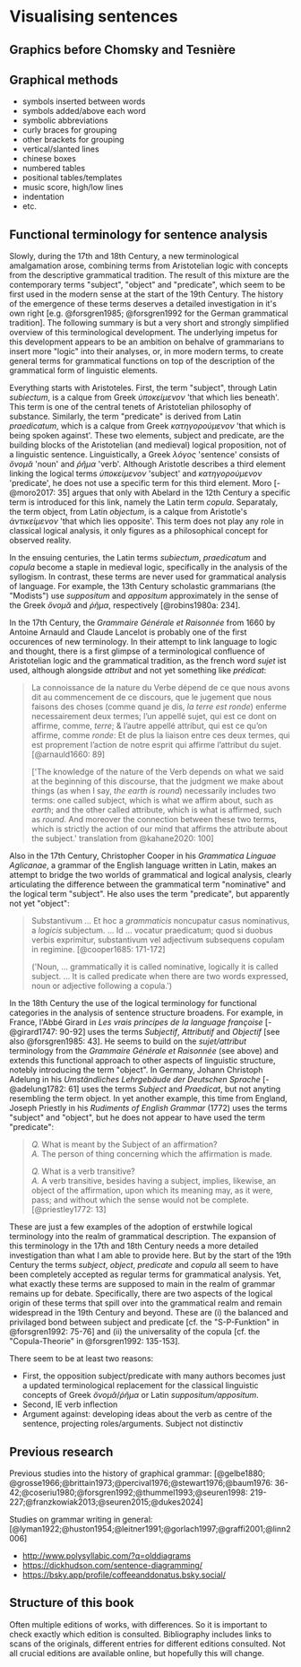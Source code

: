 # Visualising sentences

## Graphics before Chomsky and Tesnière

## Graphical methods

- symbols inserted between words
- symbols added/above each word
- symbolic abbreviations
- curly braces for grouping
- other brackets for grouping
- vertical/slanted lines
- chinese boxes
- numbered tables
- positional tables/templates
- music score, high/low lines
- indentation
- etc.

## Functional terminology for sentence analysis

Slowly, during the 17th and 18th Century, a new terminological amalgamation arose, combining terms from Aristotelian logic with concepts from the descriptive grammatical tradition. The result of this mixture are the contemporary terms "subject", "object" and "predicate", which seem to be first used in the modern sense at the start of the 19th Century. The history of the emergence of these terms deserves a detailed investigation in it's own right [e.g. @forsgren1985; @forsgren1992 for the German grammatical tradition]. The following summary is but a very short and strongly simplified overview of this terminological development. The underlying impetus for this development appears to be an ambition on behalve of grammarians to insert more "logic" into their analyses, or, in more modern terms, to create general terms for grammatical functions on top of the description of the grammatical form of linguistic elements.

Everything starts with Aristoteles. First, the term "subject", through Latin *subiectum*, is a calque from Greek *ὑποκείμενον* 'that which lies beneath'. This term is one of the central tenets of Aristotelian philosophy of substance. Similarly, the term "predicate" is derived from Latin *praedicatum*, which is a calque from Greek *κατηγορούμενον* 'that which is being spoken against'. These two elements, subject and predicate, are the building blocks of the Aristotelian (and medieval) logical proposition, not of a linguistic sentence. Linguistically, a Greek *λόγος* 'sentence' consists of *ὄνομᾰ* 'noun' and *ῥῆμα* 'verb'. Although Aristotle describes a third element linking the logical terms *ὑποκείμενον* 'subject' and *κατηγορούμενον* 'predicate', he does not use a specific term for this third element. Moro [-@moro2017: 35] argues that only with Abelard in the 12th Century a specific term is introduced for this link, namely the Latin term *copula*. Separataly, the term object, from Latin *objectum*, is a calque from Aristotle's *ἀντικείμενον* 'that which lies opposite'. This term does not play any role in classical logical analysis, it only figures as a philosophical concept for observed reality.

In the ensuing centuries, the Latin terms *subiectum*, *praedicatum* and *copula* become a staple in medieval logic, specifically in the analysis of the syllogism. In contrast, these terms are never used for grammatical analysis of language. For example, the 13th Century scholastic grammarians (the "Modists") use *suppositum* and *appositum* approximately in the sense of the Greek *ὄνομᾰ* and *ῥῆμα*, respectively [@robins1980a: 234].

In the 17th Century, the *Grammaire Générale et Raisonnée* from 1660 by Antoine Arnauld and Claude Lancelot is probably one of the first occurences of new terminology. In their attempt to link language to logic and thought, there is a first glimpse of a terminological confluence of Aristotelian logic and the grammatical tradition, as the french word *sujet* ist used, although alongside *attribut* and not yet something like *prédicat*:

> La connoissance de la nature du Verbe dépend de ce que nous avons dit au commencement de ce discours, que le jugement que nous faisons des choses (comme quand je dis, *la terre est ronde*) enferme necessairement deux termes; l’un appellé sujet, qui est ce dont on affirme, comme, *terre*; & l’autre appellé attribut, qui est ce qu’on affirme, comme *ronde*: Et de plus la liaison entre ces deux termes, qui est proprement l’action de notre esprit qui affirme l’attribut du sujet. [@arnauld1660: 89]
> 
> ['The knowledge of the nature of the Verb depends on what we said at the beginning of this discourse, that the judgment we make about things (as when I say, *the earth is round*) necessarily includes two terms: one called subject, which is what we affirm about, such as *earth*; and the other called attribute, which is what is affirmed, such as *round*. And moreover the connection between these two terms, which is strictly the action of our mind that affirms the attribute about the subject.' translation from @kahane2020: 100]

Also in the 17th Century, Christopher Cooper in his *Grammatica Linguae Aglicanae*, a grammar of the English language written in Latin, makes an attempt to bridge the two worlds of grammatical and logical analysis, clearly articulating the difference between the grammatical term "nominative" and the logical term "subject". He also uses the term "predicate", but apparently not yet "object":

> Substantivum … Et hoc a *grammaticis* noncupatur casus nominativus, a *logicis* subjectum. … Id … vocatur praedicatum; quod si duobus verbis exprimitur, substantivum vel adjectivum subsequens copulam in regimine. [@cooper1685: 171-172]
> 
> ('Noun, … grammatically it is called nominative, logically it is called subject. … It is called predicate when there are two words expressed, noun or adjective following a copula.')

In the 18th Century the use of the logical terminology for functional categories in the analysis of sentence structure broadens. For example, in France, l'Abbé Girard in *Les vrais principes de la language françoise* [-@girard1747: 90-92] uses the terms *Subjectif*, *Attributif* and *Objectif* [see also @forsgren1985: 43]. He seems to build on the *sujet/attribut* terminology from the *Grammaire Générale et Raisonnée* (see above) and extends this functional approach to other aspects of linguistic structure, notebly introducing the term "object". In Germany, Johann Christoph Adelung in his *Umständliches Lehrgebäude der Deutschen Sprache* [-@adelung1782: 61] uses the terms *Subject* and *Praedicat*, but not anyting resembling the term object. In yet another example, this time from England, Joseph Priestly in his *Rudiments of English Grammar* (1772) uses the terms "subject" and "object", but he does not appear to have used the term "predicate":

> *Q.* What is meant by the Subject of an affirmation? \
> *A.* The person of thing concerning which the affirmation is made.
> 
> *Q.* What is a verb transitive? \
> *A.* A verb transitive, besides having a subject, implies, likewise, an object of the affirmation, upon which its meaning may, as it were, pass; and without which the sense would not be complete. [@priestley1772: 13]

These are just a few examples of the adoption of erstwhile logical terminology into the realm of grammatical description. The expansion of this terminology in the 17th and 18th Century needs a more detailed investigation than what I am able to provide here. But by the start of the 19th Century the terms *subject*, *object*, *predicate* and *copula* all seem to have been completely accepted as regular terms for grammatical analysis. Yet, what exactly these terms are supposed to main in the realm of grammar remains up for debate. Specifically, there are two aspects of the logical origin of these terms that spill over into the grammatical realm and remain widespread in the 19th Century and beyond. These are (i) the balanced and privilaged bond between subject and predicate [cf. the "S-P-Funktion" in @forsgren1992: 75-76] and (ii) the universality of the copula [cf. the "Copula-Theorie" in @forsgren1992: 135-153].

There seem to be at least two reasons:

- First, the opposition subject/predicate with many authors becomes just a updated terminological replacement for the classical linguistic concepts of Greek *ὄνομᾰ*/*ῥῆμα* or Latin *suppositum/appositum*.
- Second, IE verb inflection
- Argument against: developing ideas about the verb as centre of the sentence, projecting roles/arguments. Subject not distinctiv

## Previous research

Previous studies into the history of graphical grammar: [@gelbe1880; @grosse1966;@brittain1973;@percival1976;@stewart1976;@baum1976: 36-42;@coseriu1980;@forsgren1992;@thummel1993;@seuren1998: 219-227;@franzkowiak2013;@seuren2015;@dukes2024] 

Studies on grammar writing in general: [@lyman1922;@huston1954;@leitner1991;@gorlach1997;@graffi2001;@linn2006]

- <http://www.polysyllabic.com/?q=olddiagrams>
- <https://dickhudson.com/sentence-diagramming/>
- <https://bsky.app/profile/coffeeanddonatus.bsky.social/>

## Structure of this book

Often multiple editions of works, with differences. So it is important to check exactly which edition is consulted. Bibliography includes links to scans of the originals, different entries for different editions consulted. Not all crucial editions are available online, but hopefully this will change.